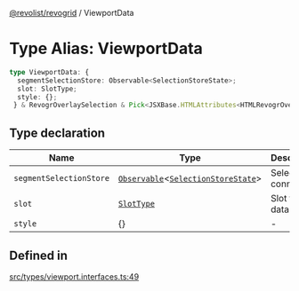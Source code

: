 [@revolist/revogrid](README.md) / ViewportData

# Type Alias: ViewportData

```ts
type ViewportData: {
  segmentSelectionStore: Observable<SelectionStoreState>;
  slot: SlotType;
  style: {};
 } & RevogrOverlaySelection & Pick<JSXBase.HTMLAttributes<HTMLRevogrOverlaySelectionElement>, "ref"> & Pick<JSXBase.HTMLAttributes<HTMLRevogrDataElement>, "ref"> & RevogrData;
```

## Type declaration

| Name | Type | Description | Defined in |
| ------ | ------ | ------ | ------ |
| `segmentSelectionStore` | [`Observable`](TypeAlias.Observable.md)\<[`SelectionStoreState`](TypeAlias.SelectionStoreState.md)\> | Selection connection | [src/types/viewport.interfaces.ts:51](https://github.com/revolist/revogrid/blob/a348821be3a2642110f5dc893d4bd9cba16c5101/src/types/viewport.interfaces.ts#L51) |
| `slot` | [`SlotType`](TypeAlias.SlotType.md) | Slot to put data | [src/types/viewport.interfaces.ts:54](https://github.com/revolist/revogrid/blob/a348821be3a2642110f5dc893d4bd9cba16c5101/src/types/viewport.interfaces.ts#L54) |
| `style` | \{\} | - | [src/types/viewport.interfaces.ts:55](https://github.com/revolist/revogrid/blob/a348821be3a2642110f5dc893d4bd9cba16c5101/src/types/viewport.interfaces.ts#L55) |

## Defined in

[src/types/viewport.interfaces.ts:49](https://github.com/revolist/revogrid/blob/a348821be3a2642110f5dc893d4bd9cba16c5101/src/types/viewport.interfaces.ts#L49)

